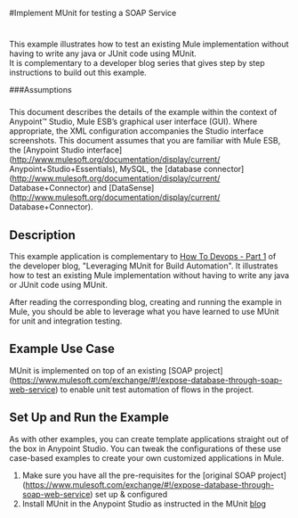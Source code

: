 #Implement MUnit for testing a SOAP Service
#
This example illustrates how to test an existing Mule implementation without having to write any java or JUnit code using MUnit.   
It is complementary to a developer blog series that gives step by step instructions to build out this example.



###Assumptions
###
This document describes the details of the example within the context of
Anypoint™ Studio, Mule ESB’s graphical user interface (GUI). Where
appropriate, the XML configuration accompanies the Studio interface
screenshots. This document assumes that you are familiar with Mule ESB,
the [Anypoint Studio
interface](http://www.mulesoft.org/documentation/display/current/
Anypoint+Studio+Essentials), MySQL, the [database
connector](http://www.mulesoft.org/documentation/display/current/
Database+Connector) and
[DataSense](http://www.mulesoft.org/documentation/display/current/
Database+Connector).

## Description

This example application is complementary to [How To Devops - Part 1](http://blogs.mulesoft.com/dev/howto/munit/) of the developer blog, "Leveraging MUnit for Build Automation". It illustrates how to test an existing Mule implementation without having to write any java or JUnit code using MUnit.  

After reading the corresponding blog, creating and running the example in Mule, you should be able to leverage what you have learned to use MUnit for unit and integration testing. 

## Example Use Case

MUnit is implemented on top of an existing [SOAP project] (https://www.mulesoft.com/exchange/#!/expose-database-through-soap-web-service) to enable unit test automation of flows in the project.

## Set Up and Run the Example

As with other examples, you can create template applications straight out of the box in Anypoint Studio. You can tweak the configurations of these use case-based examples to create your own customized applications in Mule.
1.	Make sure you have all the pre-requisites for the [original SOAP project] (https://www.mulesoft.com/exchange/#!/expose-database-through-soap-web-service) set up & configured
2.	Install MUnit in the Anypoint Studio as instructed in the MUnit [blog](http://blogs.mulesoft.com/dev/howto/munit/)



